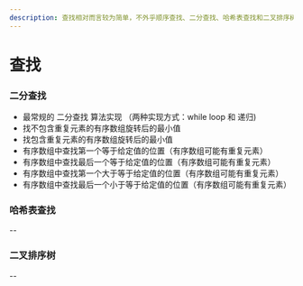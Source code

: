 ```yaml
---
description: 查找相对而言较为简单，不外乎顺序查找、二分查找、哈希表查找和二叉排序树查找。熟练掌握二分查找是必须的。
---
```


# 查找

### 二分查找

* 最常规的 二分查找 算法实现 （两种实现方式：while loop 和 递归\)
* 找不包含重复元素的有序数组旋转后的最小值
* 找包含重复元素的有序数组旋转后的最小值
* 有序数组中查找第一个等于给定值的位置（有序数组可能有重复元素）
* 有序数组中查找最后一个等于给定值的位置（有序数组可能有重复元素）
* 有序数组中查找第一个大于等于给定值的位置（有序数组可能有重复元素）
* 有序数组中查找最后一个小于等于给定值的位置（有序数组可能有重复元素）

### 哈希表查找

--

### 二叉排序树

--

